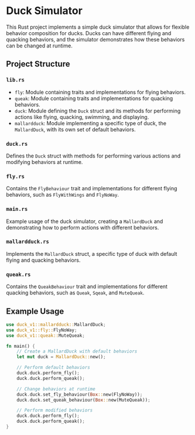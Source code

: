 # Duck Simulator

This Rust project implements a simple duck simulator that allows for flexible behavior composition for ducks. Ducks can have different flying and quacking behaviors, and the simulator demonstrates how these behaviors can be changed at runtime.

## Project Structure

### `lib.rs`

- `fly`: Module containing traits and implementations for flying behaviors.
- `queak`: Module containing traits and implementations for quacking behaviors.
- `duck`: Module defining the `Duck` struct and its methods for performing actions like flying, quacking, swimming, and displaying.
- `mallardduck`: Module implementing a specific type of duck, the `MallardDuck`, with its own set of default behaviors.

### `duck.rs`

Defines the `Duck` struct with methods for performing various actions and modifying behaviors at runtime.

### `fly.rs`

Contains the `FlyBehaviour` trait and implementations for different flying behaviors, such as `FlyWithWings` and `FlyNoWay`.

### `main.rs`

Example usage of the duck simulator, creating a `MallardDuck` and demonstrating how to perform actions with different behaviors.

### `mallardduck.rs`

Implements the `MallardDuck` struct, a specific type of duck with default flying and quacking behaviors.

### `queak.rs`

Contains the `QueakBehaviour` trait and implementations for different quacking behaviors, such as `Queak`, `Sqeak`, and `MuteQueak`.

## Example Usage

```rust
use duck_v1::mallardduck::MallardDuck;
use duck_v1::fly::FlyNoWay;
use duck_v1::queak::MuteQueak;

fn main() {
    // Create a MallardDuck with default behaviors
    let mut duck = MallardDuck::new();

    // Perform default behaviors
    duck.duck.perform_fly();
    duck.duck.perform_queak();

    // Change behaviors at runtime
    duck.duck.set_fly_behaviour(Box::new(FlyNoWay));
    duck.duck.set_queak_behaviour(Box::new(MuteQueak));

    // Perform modified behaviors
    duck.duck.perform_fly();
    duck.duck.perform_queak();
}
```